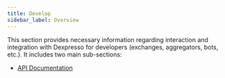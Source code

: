 ```yaml
---
title: Develop
sidebar_label: Overview
---
```


This section provides necessary information regarding interaction and integration with Dexpresso for developers (exchanges, aggregators, bots, etc.). It includes two main sub-sections:
* [API Documentation](Develope/API)

